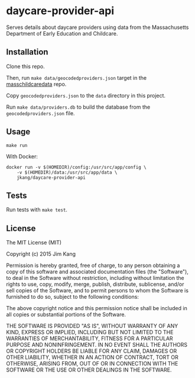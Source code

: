 daycare-provider-api
====================

Serves details about daycare providers using data from the Massachusetts Department of Early Education and Childcare.

Installation
------------

Clone this repo.

Then, run `make data/geocodedproviders.json` target in the [masschildcaredata](https://github.com/masschildcaredata/masschildcaredata.github.io) repo.

Copy `geocodedproviders.json` to the `data` directory in this project.

Run `make data/providers.db` to build the database from the `geocodedproviders.json` file.

Usage
-----

    make run

With Docker:

    docker run -v $(HOMEDIR)/config:/usr/src/app/config \
        -v $(HOMEDIR)/data:/usr/src/app/data \
        jkang/daycare-provider-api

Tests
-----

Run tests with `make test`.

License
-------

The MIT License (MIT)

Copyright (c) 2015 Jim Kang

Permission is hereby granted, free of charge, to any person obtaining a copy
of this software and associated documentation files (the "Software"), to deal
in the Software without restriction, including without limitation the rights
to use, copy, modify, merge, publish, distribute, sublicense, and/or sell
copies of the Software, and to permit persons to whom the Software is
furnished to do so, subject to the following conditions:

The above copyright notice and this permission notice shall be included in
all copies or substantial portions of the Software.

THE SOFTWARE IS PROVIDED "AS IS", WITHOUT WARRANTY OF ANY KIND, EXPRESS OR
IMPLIED, INCLUDING BUT NOT LIMITED TO THE WARRANTIES OF MERCHANTABILITY,
FITNESS FOR A PARTICULAR PURPOSE AND NONINFRINGEMENT. IN NO EVENT SHALL THE
AUTHORS OR COPYRIGHT HOLDERS BE LIABLE FOR ANY CLAIM, DAMAGES OR OTHER
LIABILITY, WHETHER IN AN ACTION OF CONTRACT, TORT OR OTHERWISE, ARISING FROM,
OUT OF OR IN CONNECTION WITH THE SOFTWARE OR THE USE OR OTHER DEALINGS IN
THE SOFTWARE.
